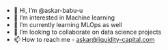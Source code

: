 - 👋 Hi, I’m @askar-babu-u
- 👀 I’m interested in Machine learning 
- 🌱 I’m currently learning MLOps as well
- 💞️ I’m looking to collaborate on data science projects
- 📫 How to reach me - askar@liquidity-capital.com

<!---
askar-babu-u/askar-babu-u is a ✨ special ✨ repository because its `README.md` (this file) appears on your GitHub profile.
You can click the Preview link to take a look at your changes.
--->
